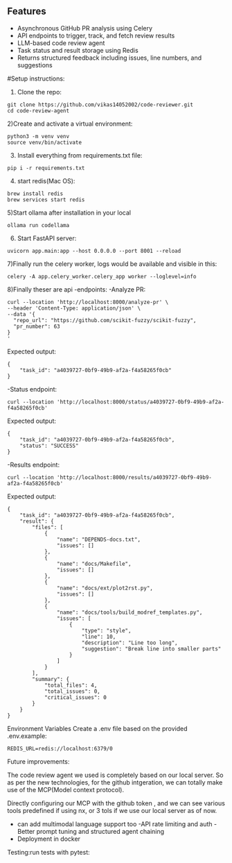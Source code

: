 ## Features

- Asynchronous GitHub PR analysis using Celery
- API endpoints to trigger, track, and fetch review results
- LLM-based code review agent
- Task status and result storage using Redis
- Returns structured feedback including issues, line numbers, and suggestions



#Setup instructions:

1) Clone the repo:
```
git clone https://github.com/vikas14052002/code-reviewer.git
cd code-review-agent
```

2)Create and activate a virtual environment:
```
python3 -m venv venv
source venv/bin/activate
```
3) Install everything from requirements.txt file:
```
pip i -r requirements.txt
```
4) start redis(Mac OS):
```
brew install redis
brew services start redis
```
5)Start ollama after installation in your local
```
ollama run codellama
```
6)  Start FastAPI server:

```
uvicorn app.main:app --host 0.0.0.0 --port 8001 --reload
```
7)Finally run the celery worker, logs would be available and visible in this:
```
celery -A app.celery_worker.celery_app worker --loglevel=info
```

8)Finally theser are api -endpoints:
-Analyze PR:
```
curl --location 'http://localhost:8000/analyze-pr' \
--header 'Content-Type: application/json' \
--data '{
  "repo_url": "https://github.com/scikit-fuzzy/scikit-fuzzy",
  "pr_number": 63
}
'
```
Expected output:
```
{
    "task_id": "a4039727-0bf9-49b9-af2a-f4a58265f0cb"
}
```

-Status endpoint:

```
curl --location 'http://localhost:8000/status/a4039727-0bf9-49b9-af2a-f4a58265f0cb'
```

Expected output:
```
{
    "task_id": "a4039727-0bf9-49b9-af2a-f4a58265f0cb",
    "status": "SUCCESS"
}
```

-Results endpoint:

```
curl --location 'http://localhost:8000/results/a4039727-0bf9-49b9-af2a-f4a58265f0cb'
```

Expected output:

```
{
    "task_id": "a4039727-0bf9-49b9-af2a-f4a58265f0cb",
    "result": {
        "files": [
            {
                "name": "DEPENDS-docs.txt",
                "issues": []
            },
            {
                "name": "docs/Makefile",
                "issues": []
            },
            {
                "name": "docs/ext/plot2rst.py",
                "issues": []
            },
            {
                "name": "docs/tools/build_modref_templates.py",
                "issues": [
                    {
                        "type": "style",
                        "line": 10,
                        "description": "Line too long",
                        "suggestion": "Break line into smaller parts"
                    }
                ]
            }
        ],
        "summary": {
            "total_files": 4,
            "total_issues": 0,
            "critical_issues": 0
        }
    }
}

```

Environment Variables
Create a .env file based on the provided .env.example:
```
REDIS_URL=redis://localhost:6379/0
```

Future improvements:

The code review agent we used is completely based on our local server. So as per the new technologies, for the github intgeration, we can totally make use of the MCP(Model context protocol).

Directly configuring our MCP with the github token , and we can see various tools predefined if using nx, or 3 tols if we use our local server as of now.

- can add multimodal language support too 
-API rate limiting and auth
-Better prompt tuning and structured agent chaining
- Deployment in docker


Testing:run tests with pytest: